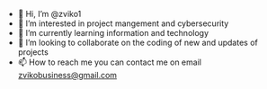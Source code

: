 - 👋 Hi, I’m @zviko1
- 👀 I’m interested in project mangement and cybersecurity 
- 🌱 I’m currently learning information and technology
- 💞️ I’m looking to collaborate on the coding of new and updates of projects
- 📫 How to reach me you can contact me on email zvikobusiness@gmail.com

<!---
zviko1/zviko1 is a ✨ special ✨ repository because its `README.md` (this file) appears on your GitHub profile.
You can click the Preview link to take a look at your changes.
--->
